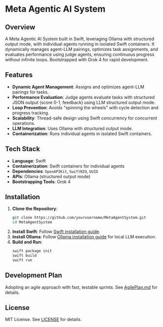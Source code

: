 # Meta Agentic AI System

## Overview
A Meta Agentic AI System built in Swift, leveraging Ollama with structured output mode, with individual agents running in isolated Swift containers. It dynamically manages agent-LLM pairings, optimizes task assignments, and evaluates performance using judge agents, ensuring continuous progress without infinite loops. Bootstrapped with Grok 4 for rapid development.

## Features
- **Dynamic Agent Management**: Assigns and optimizes agent-LLM pairings for tasks.
- **Performance Evaluation**: Judge agents evaluate tasks with structured JSON output (score 0-1, feedback) using LLM structured output mode.
- **Loop Prevention**: Avoids "spinning the wheels" with cycle detection and progress tracking.
- **Scalability**: Thread-safe design using Swift concurrency for concurrent operations.
- **LLM Integration**: Uses Ollama with structured output mode.
- **Containerization**: Runs individual agents in isolated Swift containers.

## Tech Stack
- **Language**: Swift
- **Containerization**: Swift containers for individual agents
- **Dependencies**: `OpenAPIKit`, `SwiftNIO`, `UUID`
- **APIs**: Ollama (structured output mode)
- **Bootstrapping Tools**: Grok 4

## Installation
1. **Clone the Repository**:
   ```bash
   git clone https://github.com/yourusername/MetaAgentSystem.git
   cd MetaAgentSystem
   ```
2. **Install Swift**:
   Follow [Swift installation guide](https://swift.org/download/).
3. **Install Ollama**:
   Follow [Ollama installation guide](https://ollama.ai/download) for local LLM execution.
4. **Build and Run**:
   ```bash
   swift package init
   swift build
   swift run
   ```

## Development Plan
Adopting an agile approach with fast, testable sprints. See [AgilePlan.md](./AgilePlan.md) for details.

## License
MIT License. See [LICENSE](LICENSE) for details.